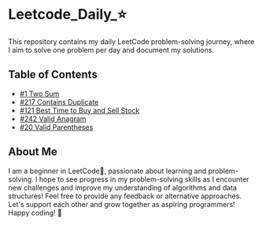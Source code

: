 # Leetcode_Daily_⭐
This repository contains my daily LeetCode problem-solving journey, where I aim to solve one problem per day and document my solutions.

## Table of Contents
- [#1 Two Sum](Problems/1.Two_sum.md)
- [#217 Contains Duplicate](Problems/217.Contains_duplicate.md)
- [#121 Best Time to Buy and Sell Stock](Problems/121.Best_time_2_buy_sell_stock.md)
- [#242 Valid Anagram](Problems/242.Valid_anagram.md)
- [#20 Valid Parentheses](Problems/20.Valid_parentheses)

## About Me
I am a beginner in LeetCode🔰, passionate about learning and problem-solving. I hope to see progress in my problem-solving skills as I encounter new challenges and improve my understanding of algorithms and data structures! 
Feel free to provide any feedback or alternative approaches. Let's support each other and grow together as aspiring programmers!
Happy coding! 🚀
